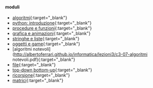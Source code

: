 #### moduli
- [algoritmi](http://albertoferrari.github.io/informatica/lezioni3/c3-01-algoritmi.pdf){:target="_blank"}
- [python: introduzione](http://albertoferrari.github.io/informatica/lezioni3/c3-02-python-introduzione.pdf){:target="_blank"}
- [procedure e funzioni](http://albertoferrari.github.io/informatica/lezioni3/c3-03-funzioni.pdf){:target="_blank"}
- [grafica e animazioni](http://albertoferrari.github.io/informatica/lezioni3/c3-04-grafica_animazioni.pdf){:target="_blank"}
- [stringhe e liste](http://albertoferrari.github.io/informatica/lezioni3/c3-05-stringhe_liste.pdf){:target="_blank"}
- [oggetti e game](http://albertoferrari.github.io/informatica/lezioni3/c3-06-oggetti&game.pdf){:target="_blank"}
- [algoritmi notevoli](http://albertoferrari.github.io/informatica/lezioni3/c3-07-algoritmi notevoli.pdf){:target="_blank"}
- [file](http://albertoferrari.github.io/informatica/lezioni3/c3-08-file.pdf){:target="_blank"}
- [top-down bottom-up](http://albertoferrari.github.io/informatica/lezioni3/c3-09-metodologie.pdf){:target="_blank"}
- [ricorsione](http://albertoferrari.github.io/informatica/lezioni3/c3-10-ricorsione.pdf){:target="_blank"}
- [matrici](http://albertoferrari.github.io/informatica/lezioni3/c3-11-matrici.pdf){:target="_blank"}

